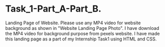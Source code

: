 # Task_1-Part_A-Part_B.
Landing Page of Website.
Please use any MP4 video for website background as shown in "Website Landing Page Photo".
I have download the MP4 video for background purpose from pexels website.
I have made this landing page as a part of my Internship Task1 using HTML and CSS.
